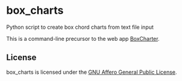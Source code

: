 # box_charts
Python script to create box chord charts from text file input

This is a command-line precursor to the web app 
[BoxCharter](https://github.com/flyrightsister/boxcharter). 

## License

box_charts is licensed under the [GNU Affero General Public
License](http://www.gnu.org/licenses/).


